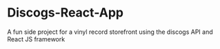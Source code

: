 # Discogs-React-App
A fun side project for a vinyl record storefront using the discogs API and React JS framework
